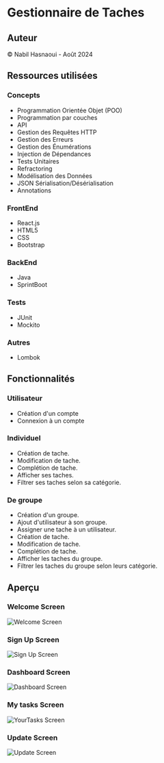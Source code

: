 # Gestionnaire de Taches
## Auteur
© Nabil Hasnaoui - Août 2024
## Ressources utilisées
### Concepts
- Programmation Orientée Objet (POO)
- Programmation par couches
- API
- Gestion des Requêtes HTTP
- Gestion des Erreurs
- Gestion des Énumérations
- Injection de Dépendances
- Tests Unitaires
- Refractoring
- Modélisation des Données
- JSON Sérialisation/Désérialisation
- Annotations
### FrontEnd
- React.js
- HTML5
- CSS
- Bootstrap
### BackEnd
- Java
- SprintBoot
### Tests
- JUnit
- Mockito
### Autres
- Lombok 
## Fonctionnalités
### Utilisateur
- Création d'un compte
- Connexion à un compte
### Individuel
- Création de tache.
- Modification de tache.
- Complétion de tache.
- Afficher ses taches.
- Filtrer ses taches selon sa catégorie.
### De groupe
- Création d'un groupe.
- Ajout d'utilisateur à son groupe.
- Assigner une tache à un utilisateur.
- Création de tache.
- Modification de tache.
- Complétion de tache.
- Afficher les taches du groupe.
- Filtrer les taches du groupe selon leurs catégorie.
## Aperçu
### Welcome Screen
![Welcome Screen](https://github.com/user-attachments/assets/d6b85153-bbd1-4781-8869-229d4ef9cbc4)
### Sign Up Screen
![Sign Up Screen](https://github.com/user-attachments/assets/1a0eb31a-bc2a-49a0-9251-743c9ec91c7c)
### Dashboard Screen
![Dashboard Screen](https://github.com/user-attachments/assets/9f4d47da-903f-4736-811b-e77297df08e1)
### My tasks Screen
![YourTasks Screen](https://github.com/user-attachments/assets/a1e852bd-5469-4190-8da2-f396906f6f5e)
### Update Screen
![Update Screen](https://github.com/user-attachments/assets/4ddb9bb1-d1b0-4cbd-b986-4108cb8f3ec4)

